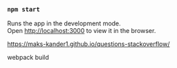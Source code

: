 ### `npm start`

Runs the app in the development mode.\
Open [http://localhost:3000](http://localhost:3000) to view it in the browser.


https://maks-kander1.github.io/questions-stackoverflow/

webpack build
